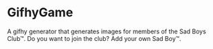 # GifhyGame
A gifhy generator that generates images for members of the Sad Boys Club&trade;. 
Do you want to join the club? Add your own Sad Boy&trade;. 
